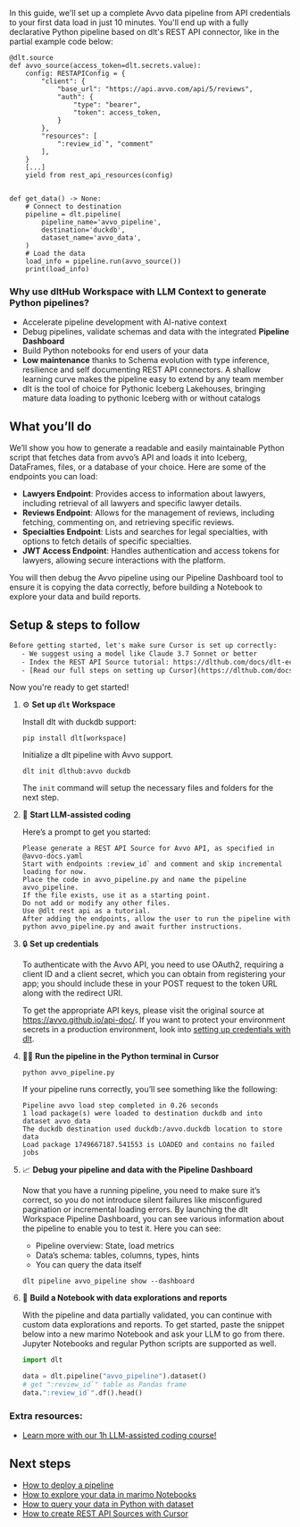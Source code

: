 In this guide, we'll set up a complete Avvo data pipeline from API credentials to your first data load in just 10 minutes. You'll end up with a fully declarative Python pipeline based on dlt's REST API connector, like in the partial example code below:

```python-outcome
@dlt.source
def avvo_source(access_token=dlt.secrets.value):
    config: RESTAPIConfig = {
        "client": {
            "base_url": "https://api.avvo.com/api/5/reviews",
            "auth": {
                "type": "bearer",
                "token": access_token,
            }
        },
        "resources": [
            ":review_id`", "comment"
        ],
    }
    [...]
    yield from rest_api_resources(config)


def get_data() -> None:
    # Connect to destination
    pipeline = dlt.pipeline(
        pipeline_name='avvo_pipeline',
        destination='duckdb',
        dataset_name='avvo_data', 
    )
    # Load the data
    load_info = pipeline.run(avvo_source())
    print(load_info) 
```

### Why use dltHub Workspace with LLM Context to generate Python pipelines?

- Accelerate pipeline development with AI-native context
- Debug pipelines, validate schemas and data with the integrated **Pipeline Dashboard**
- Build Python notebooks for end users of your data
- **Low maintenance** thanks to Schema evolution with type inference, resilience and self documenting REST API connectors. A shallow learning curve makes the pipeline easy to extend by any team member
- dlt is the tool of choice for Pythonic Iceberg Lakehouses, bringing mature data loading to pythonic Iceberg with or without catalogs

## What you’ll do

We’ll show you how to generate a readable and easily maintainable Python script that fetches data from avvo’s API and loads it into Iceberg, DataFrames, files, or a database of your choice. Here are some of the endpoints you can load:

- **Lawyers Endpoint**: Provides access to information about lawyers, including retrieval of all lawyers and specific lawyer details.
- **Reviews Endpoint**: Allows for the management of reviews, including fetching, commenting on, and retrieving specific reviews.
- **Specialties Endpoint**: Lists and searches for legal specialties, with options to fetch details of specific specialties.
- **JWT Access Endpoint**: Handles authentication and access tokens for lawyers, allowing secure interactions with the platform.

You will then debug the Avvo pipeline using our Pipeline Dashboard tool to ensure it is copying the data correctly, before building a Notebook to explore your data and build reports.

## Setup & steps to follow

```default
Before getting started, let's make sure Cursor is set up correctly:
   - We suggest using a model like Claude 3.7 Sonnet or better
   - Index the REST API Source tutorial: https://dlthub.com/docs/dlt-ecosystem/verified-sources/rest_api/ and add it to context as **@dlt rest api**
   - [Read our full steps on setting up Cursor](https://dlthub.com/docs/dlt-ecosystem/llm-tooling/cursor-restapi#23-configuring-cursor-with-documentation)
```

Now you're ready to get started!

1. ⚙️ **Set up `dlt` Workspace**
    
    Install dlt with duckdb support:
    ```shell
    pip install dlt[workspace]
    ```

    Initialize a dlt pipeline with Avvo support.
    ```shell
    dlt init dlthub:avvo duckdb
    ```

    The `init` command will setup the necessary files and folders for the next step.
    
2. 🤠 **Start LLM-assisted coding**
    
    Here’s a prompt to get you started:
    
    ```prompt
    Please generate a REST API Source for Avvo API, as specified in @avvo-docs.yaml 
    Start with endpoints :review_id` and comment and skip incremental loading for now. 
    Place the code in avvo_pipeline.py and name the pipeline avvo_pipeline. 
    If the file exists, use it as a starting point. 
    Do not add or modify any other files. 
    Use @dlt rest api as a tutorial. 
    After adding the endpoints, allow the user to run the pipeline with python avvo_pipeline.py and await further instructions.
    ```

    
3. 🔒 **Set up credentials** 
    
    To authenticate with the Avvo API, you need to use OAuth2, requiring a client ID and a client secret, which you can obtain from registering your app; you should include these in your POST request to the token URL along with the redirect URI.
    
    To get the appropriate API keys, please visit the original source at https://avvo.github.io/api-doc/.
    If you want to protect your environment secrets in a production environment, look into [setting up credentials with dlt](https://dlthub.com/docs/walkthroughs/add_credentials).
    
4. 🏃‍♀️ **Run the pipeline in the Python terminal in Cursor**
    
    ```shell
    python avvo_pipeline.py
    ```
    
    If your pipeline runs correctly, you’ll see something like the following:
    
    ```shell
    Pipeline avvo load step completed in 0.26 seconds
    1 load package(s) were loaded to destination duckdb and into dataset avvo_data
    The duckdb destination used duckdb:/avvo.duckdb location to store data
    Load package 1749667187.541553 is LOADED and contains no failed jobs
    ```
    
5. 📈 **Debug your pipeline and data with the Pipeline Dashboard**

    Now that you have a running pipeline, you need to make sure it’s correct, so you do not introduce silent failures like misconfigured pagination or incremental loading errors. By launching the dlt Workspace Pipeline Dashboard, you can see various information about the pipeline to enable you to test it. Here you can see:
    - Pipeline overview: State, load metrics
    - Data’s schema: tables, columns, types, hints
    - You can query the data itself
    
    ```shell
    dlt pipeline avvo_pipeline show --dashboard
    ```
    
6. 🐍 **Build a Notebook with data explorations and reports**

    With the pipeline and data partially validated, you can continue with custom data explorations and reports. To get started, paste the snippet below into a new marimo Notebook and ask your LLM to go from there. Jupyter Notebooks and regular Python scripts are supported as well.

    
    ```python
    import dlt

   data = dlt.pipeline("avvo_pipeline").dataset()
   # get ":review_id`" table as Pandas frame
   data.":review_id`".df().head()
    ```

### Extra resources:

- [Learn more with our 1h LLM-assisted coding course!](https://www.youtube.com/watch?v=GGid70rnJuM)

## Next steps

- [How to deploy a pipeline](https://dlthub.com/docs/walkthroughs/deploy-a-pipeline)
- [How to explore your data in marimo Notebooks](https://dlthub.com/docs/general-usage/dataset-access/marimo)
- [How to query your data in Python with dataset](https://dlthub.com/docs/general-usage/dataset-access/dataset)
- [How to create REST API Sources with Cursor](https://dlthub.com/docs/dlt-ecosystem/llm-tooling/cursor-restapi)
